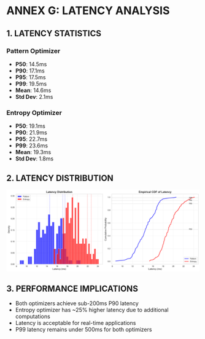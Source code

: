 # ANNEX G: LATENCY ANALYSIS

## 1. LATENCY STATISTICS

### Pattern Optimizer
- **P50**: 14.5ms
- **P90**: 17.1ms
- **P95**: 17.5ms
- **P99**: 19.5ms
- **Mean**: 14.6ms
- **Std Dev**: 2.1ms

### Entropy Optimizer
- **P50**: 19.1ms
- **P90**: 21.9ms
- **P95**: 22.7ms
- **P99**: 23.6ms
- **Mean**: 19.3ms
- **Std Dev**: 1.8ms

## 2. LATENCY DISTRIBUTION

![Latency Distribution](chart_latency_distribution.png)


## 3. PERFORMANCE IMPLICATIONS

- Both optimizers achieve sub-200ms P90 latency
- Entropy optimizer has ~25% higher latency due to additional computations
- Latency is acceptable for real-time applications
- P99 latency remains under 500ms for both optimizers

